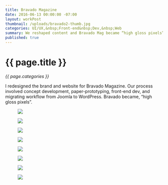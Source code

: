 ```yaml
---
title: Bravado Magazine
date: 2016-06-13 00:00:00 -07:00
layout: workPost
thumbnail: /uploads/bravado2-thumb.jpg
categories: UI/UX,&nbsp;Front-end&nbsp;Dev,&nbsp;Web
summary: We reshaped content and Bravado Mag became “high gloss pixels”.
published: true
---
```


<div class="Grid  Grid--withGutters u-mar-b02">
    <div class="Grid-cell  u-size1of2">
        <h1 class="u-noMargin u-mar-b01"><strong>{{ page.title }}</strong></h1>
        <p class="u-noMargin"><em>{{ page.categories }}</em></p>
    </div>
    <div class="Grid-cell  u-size1of2">
        <p class="u-noMargin" style="max-width: 100%;">I redesigned the brand and website for Bravado Magazine. Our process involved concept development, paper-prototyping, front-end dev, and migrating workflow from Joomla to WordPress. Bravado became, “high gloss pixels”.</p>
    </div>
</div>

<figure>
    <img src="/uploads/bravado1.jpg"/>
</figure>

<figure>
    <img src="/uploads/bravado2.jpg"/>
</figure>

<figure>
    <img src="/uploads/bravado3.jpg"/>
</figure>

<figure>
    <img src="/uploads/brav1-1024x604.jpg"/>
</figure>

<figure>
    <img src="/uploads/brav3-1024x604.jpg"/>
</figure>

<figure>
    <img src="/uploads/brav4-1024x604.jpg"/>
</figure>

<figure>
    <img src="/uploads/bravado-search.jpg"/>
</figure>

<figure>
    <img src="/uploads/bravado-about.jpg"/>
</figure>